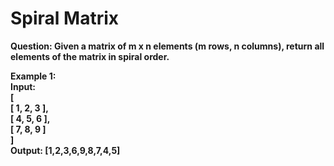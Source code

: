# Spiral Matrix
<b>
Question: Given a matrix of m x n elements (m rows, n columns), return all elements of the matrix in spiral order.

Example 1:  
Input:  
[  
 [ 1, 2, 3 ],   
 [ 4, 5, 6 ],   
 [ 7, 8, 9 ]    
]  
Output: [1,2,3,6,9,8,7,4,5]  
</b>
